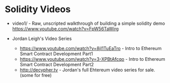 # Solidity Videos

* video1/ - Raw, unscripted walkthrough of building a simple solidity demo https://www.youtube.com/watch?v=FpW56TaWirg
* Jordan Leigh's Video Series

	* https://www.youtube.com/watch?v=8jI1TuEaTro - Intro to Ethereum Smart Contract Development Part1
	* https://www.youtube.com/watch?v=3-XPBtAfcqo - Intro to Ethereum Smart Contract Development Part2
	* http://decypher.tv - Jordan's full Ehtereum video series for sale. (some for free)



